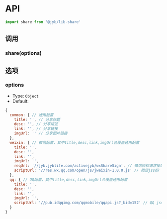 # API

```javascript
import share from '@jyb/lib-share'
```

## 调用

### share(options)

## 选项

### options
- Type: `Object`
- Default: 

```javascript
{
  common: { // 通用配置
    title: '', // 分享标题
    desc: '', // 分享描述
    link: '', // 分享链接
    imgUrl: '' // 分享图片链接
  },
  weixin: { // 微信配置，其中title,desc,link,imgUrl会覆盖通用配置
    title: '',
    desc: '',
    link: '',
    imgUrl: '',
    reqUrl: '//jyb.jyblife.com/activejyb/wxShareSign', // 微信授权请求接口
    scriptUrl: '//res.wx.qq.com/open/js/jweixin-1.0.0.js' // 微信jssdk
  },
  qq: { // QQ配置，其中title,desc,link,imgUrl会覆盖通用配置
    title: '',
    desc: '',
    link: '',
    imgUrl: '',
    scriptUrl: '//pub.idqqimg.com/qqmobile/qqapi.js?_bid=152' // QQ jssdk
  }
}
```
